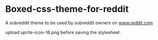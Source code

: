 Boxed-css-theme-for-reddit
==========================

A subreddit theme to be used by subreddit owners on www.reddit.com 

upload sprite-icon-16.png before saving the stylesheet.
